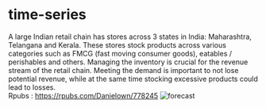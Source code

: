 # time-series
A large Indian retail chain has stores across 3 states in India: Maharashtra, Telangana and Kerala. These stores stock products across various categories such as FMCG (fast moving consumer goods), eatables / perishables and others. Managing the inventory is crucial for the revenue stream of the retail chain. Meeting the demand is important to not lose potential revenue, while at the same time stocking excessive products could lead to losses.   
Rpubs : https://rpubs.com/Danielown/778245
![forecast](https://user-images.githubusercontent.com/78556621/120956353-9172ee80-c77d-11eb-87f7-ffb63f88634e.png)
